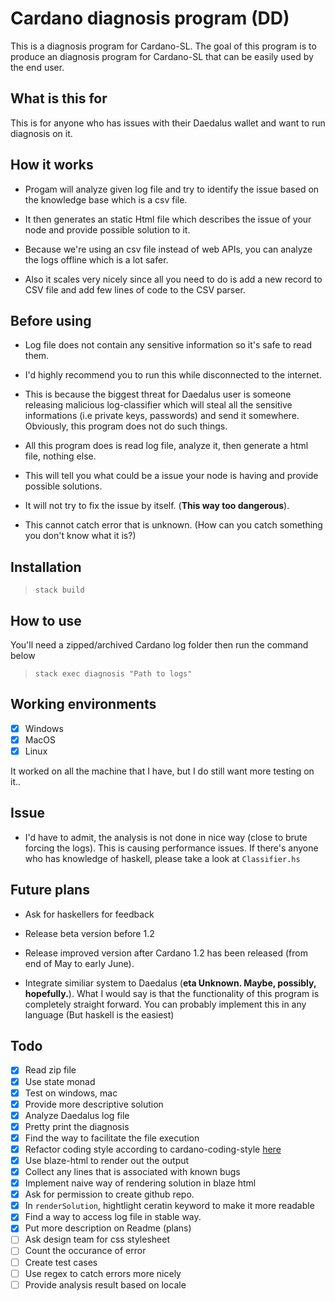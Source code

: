 # Cardano diagnosis program (DD)

This is a diagnosis program for Cardano-SL. The goal of this program is to produce an diagnosis program for Cardano-SL that can be easily used by the end user.

## What is this for

This is for anyone who has issues with their Daedalus wallet and want to run diagnosis on it.

## How it works

- Progam will analyze given log file and try to identify the issue based on the knowledge base which is a csv file.

- It then generates an static Html file which describes the issue of your node and provide possible solution to it.

- Because we're using an csv file instead of web APIs, you can analyze the logs offline which is a lot safer.

- Also it scales very nicely since all you need to do is add a new record to CSV file and add few lines of code to the CSV parser.

## Before using

- Log file does not contain any sensitive information so it's safe to read them.

- I'd highly recommend you to run this while disconnected to the internet.

- This is because the biggest threat for Daedalus user is someone releasing malicious log-classifier which will steal all the sensitive informations (i.e private keys, passwords) and send it somewhere. Obviously, this program does not do such things.

- All this program does is read log file, analyze it, then generate a html file, nothing else.

- This will tell you what could be a issue your node is having and provide possible solutions.

- It will not try to fix the issue by itself. (**This way too dangerous**).

- This cannot catch error that is unknown. (How can you catch something you don't know what it is?)

## Installation

> `stack build`

## How to use

You'll need a zipped/archived Cardano log folder then run the command below
> `stack exec diagnosis "Path to logs"`

## Working environments

- [x] Windows
- [x] MacOS
- [x] Linux

It worked on all the machine that I have, but I do still want more testing on it..

## Issue

- I'd have to admit, the analysis is not done in nice way (close to brute forcing the logs). This is causing performance issues. If there's anyone who has knowledge of haskell, please take a look at `Classifier.hs`

## Future plans

- Ask for haskellers for feedback

- Release beta version before 1.2

- Release improved version after Cardano 1.2 has been released (from end of May to early June).

- Integrate similiar system to Daedalus (**eta Unknown. Maybe, possibly, hopefully.**). What I would say is that the functionality of this program is completely straight forward. You can probably implement this in any language (But haskell is the easiest)

## Todo

- [x] Read zip file
- [x] Use state monad
- [x] Test on windows, mac
- [x] Provide more descriptive solution
- [x] Analyze Daedalus log file
- [x] Pretty print the diagnosis
- [x] Find the way to facilitate the file execution
- [x] Refactor coding style according to cardano-coding-style [here](https://github.com/input-output-hk/cardano-sl-style-guides/blob/master/haskell-style-guide.md)
- [x] Use blaze-html to render out the output
- [x] Collect any lines that is associated with known bugs
- [x] Implement naive way of rendering solution in blaze html
- [x] Ask for permission to create github repo.
- [x] In `renderSolution`, hightlight ceratin keyword to make it more readable
- [x] Find a way to access log file in stable way.
- [x] Put more description on Readme (plans)
- [ ] Ask design team for css stylesheet
- [ ] Count the occurance of error
- [ ] Create test cases
- [ ] Use regex to catch errors more nicely
- [ ] Provide analysis result based on locale